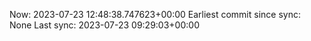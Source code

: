 Now: 2023-07-23 12:48:38.747623+00:00 Earliest commit since sync: None Last sync: 2023-07-23 09:29:03+00:00
